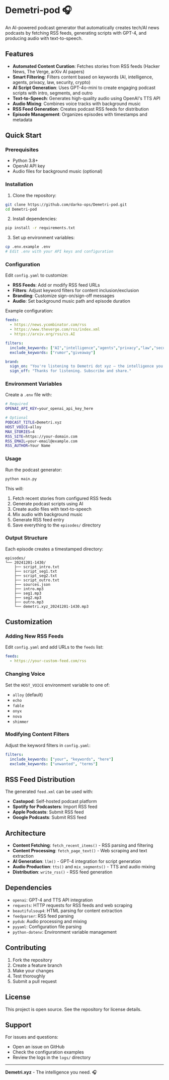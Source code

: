# Demetri-pod 🎧

An AI-powered podcast generator that automatically creates tech/AI news podcasts by fetching RSS feeds, generating scripts with GPT-4, and producing audio with text-to-speech.

## Features

- **Automated Content Curation**: Fetches stories from RSS feeds (Hacker News, The Verge, arXiv AI papers)
- **Smart Filtering**: Filters content based on keywords (AI, intelligence, agents, privacy, law, security, crypto)
- **AI Script Generation**: Uses GPT-4o-mini to create engaging podcast scripts with intro, segments, and outro
- **Text-to-Speech**: Generates high-quality audio using OpenAI's TTS API
- **Audio Mixing**: Combines voice tracks with background music
- **RSS Feed Generation**: Creates podcast RSS feeds for distribution
- **Episode Management**: Organizes episodes with timestamps and metadata

## Quick Start

### Prerequisites

- Python 3.8+
- OpenAI API key
- Audio files for background music (optional)

### Installation

1. Clone the repository:
```bash
git clone https://github.com/darko-ops/Demetri-pod.git
cd Demetri-pod
```

2. Install dependencies:
```bash
pip install -r requirements.txt
```

3. Set up environment variables:
```bash
cp .env.example .env
# Edit .env with your API keys and configuration
```

### Configuration

Edit `config.yaml` to customize:

- **RSS Feeds**: Add or modify RSS feed URLs
- **Filters**: Adjust keyword filters for content inclusion/exclusion
- **Branding**: Customize sign-on/sign-off messages
- **Audio**: Set background music path and episode duration

Example configuration:
```yaml
feeds:
  - https://news.ycombinator.com/rss
  - https://www.theverge.com/rss/index.xml
  - https://arxiv.org/rss/cs.AI

filters:
  include_keywords: ["AI","intelligence","agents","privacy","law","security","crypto"]
  exclude_keywords: ["rumor","giveaway"]

brand:
  sign_on: "You're listening to Demetri dot xyz — the intelligence you need."
  sign_off: "Thanks for listening. Subscribe and share."
```

### Environment Variables

Create a `.env` file with:

```bash
# Required
OPENAI_API_KEY=your_openai_api_key_here

# Optional
PODCAST_TITLE=Demetri.xyz
HOST_VOICE=alloy
MAX_STORIES=4
RSS_SITE=https://your-domain.com
RSS_EMAIL=your-email@example.com
RSS_AUTHOR=Your Name
```

### Usage

Run the podcast generator:

```bash
python main.py
```

This will:
1. Fetch recent stories from configured RSS feeds
2. Generate podcast scripts using AI
3. Create audio files with text-to-speech
4. Mix audio with background music
5. Generate RSS feed entry
6. Save everything to the `episodes/` directory

### Output Structure

Each episode creates a timestamped directory:

```
episodes/
└── 20241201-1430/
    ├── script_intro.txt
    ├── script_seg1.txt
    ├── script_seg2.txt
    ├── script_outro.txt
    ├── sources.json
    ├── intro.mp3
    ├── seg1.mp3
    ├── seg2.mp3
    ├── outro.mp3
    └── demetri.xyz_20241201-1430.mp3
```

## Customization

### Adding New RSS Feeds

Edit `config.yaml` and add URLs to the `feeds` list:

```yaml
feeds:
  - https://your-custom-feed.com/rss
```

### Changing Voice

Set the `HOST_VOICE` environment variable to one of:
- `alloy` (default)
- `echo`
- `fable`
- `onyx`
- `nova`
- `shimmer`

### Modifying Content Filters

Adjust the keyword filters in `config.yaml`:

```yaml
filters:
  include_keywords: ["your", "keywords", "here"]
  exclude_keywords: ["unwanted", "terms"]
```

## RSS Feed Distribution

The generated `feed.xml` can be used with:
- **Castopod**: Self-hosted podcast platform
- **Spotify for Podcasters**: Import RSS feed
- **Apple Podcasts**: Submit RSS feed
- **Google Podcasts**: Submit RSS feed

## Architecture

- **Content Fetching**: `fetch_recent_items()` - RSS parsing and filtering
- **Content Processing**: `fetch_page_text()` - Web scraping and text extraction
- **AI Generation**: `llm()` - GPT-4 integration for script generation
- **Audio Production**: `tts()` and `mix_segments()` - TTS and audio mixing
- **Distribution**: `write_rss()` - RSS feed generation

## Dependencies

- `openai`: GPT-4 and TTS API integration
- `requests`: HTTP requests for RSS feeds and web scraping
- `beautifulsoup4`: HTML parsing for content extraction
- `feedparser`: RSS feed parsing
- `pydub`: Audio processing and mixing
- `pyyaml`: Configuration file parsing
- `python-dotenv`: Environment variable management

## Contributing

1. Fork the repository
2. Create a feature branch
3. Make your changes
4. Test thoroughly
5. Submit a pull request

## License

This project is open source. See the repository for license details.

## Support

For issues and questions:
- Open an issue on GitHub
- Check the configuration examples
- Review the logs in the `logs/` directory

---

**Demetri.xyz** - The intelligence you need. 🎧
